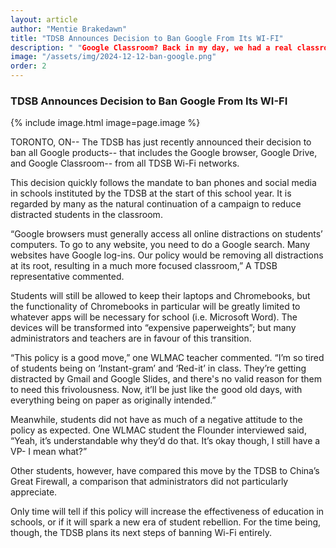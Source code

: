 ```yaml
---
layout: article
author: "Mentie Brakedawn"  
title: "TDSB Announces Decision to Ban Google From Its WI-FI"  
description: " "Google Classroom? Back in my day, we had a real classroom in a real school. Not this wishy-washy Google stuff you hear of today", TDSB Congressman, age 86, says."
image: "/assets/img/2024-12-12-ban-google.png"  
order: 2  
---
```


### TDSB Announces Decision to Ban Google From Its WI-FI

{% include image.html image=page.image %}

TORONTO, ON-- The TDSB has just recently announced their decision to ban all Google products-- that includes the Google browser, Google Drive, and Google Classroom-- from all TDSB Wi-Fi networks. 

This decision quickly follows the mandate to ban phones and social media in schools instituted by the TDSB at the start of this school year. It is regarded by many as the natural continuation of a campaign to reduce distracted students in the classroom.

“Google browsers must generally access all online distractions on students’ computers. To go to any website, you need to do a Google search. Many websites have Google log-ins. Our policy would be removing all distractions at its root, resulting in a much more focused classroom,” A TDSB representative commented.

Students will still be allowed to keep their laptops and Chromebooks, but the functionality of Chromebooks in particular will be greatly limited to whatever apps will be necessary for school (i.e. Microsoft Word). The devices will be transformed into “expensive paperweights”; but many administrators and teachers are in favour of this transition.

“This policy is a good move,” one WLMAC teacher commented. “I’m so tired of students being on ‘Instant-gram’ and ‘Red-it’ in class. They’re getting distracted by Gmail and Google Slides, and there's no valid reason for them to need this frivolousness. Now, it’ll be just like the good old days, with everything being on paper as originally intended.”

Meanwhile, students did not have as much of a negative attitude to the policy as expected. One WLMAC student the Flounder interviewed said, “Yeah, it’s understandable why they’d do that. It’s okay though, I still have a VP- I mean what?”

Other students, however, have compared this move by the TDSB to China’s Great Firewall, a comparison that administrators did not particularly appreciate.

Only time will tell if this policy will increase the effectiveness of education in schools, or if it will spark a new era of student rebellion. For the time being, though, the TDSB plans its next steps of banning Wi-Fi entirely. 
